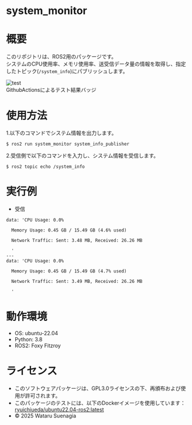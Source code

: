 # system_monitor

# 概要
このリポジトリは、ROS2用のパッケージです。  
システムのCPU使用率、メモリ使用率、送受信データ量の情報を取得し、指定したトピック(`/system_info`)にパブリッシュします。  

![test](https://github.com/Wataru0619/system_monitor/actions/workflows/test.yml/badge.svg)  
GithubActionsによるテスト結果バッジ

# 使用方法
1.以下のコマンドでシステム情報を出力します。　　
``` 
$ ros2 run system_monitor system_info_publisher  
``` 
2.受信側で以下のコマンドを入力し、システム情報を受信します。
```
$ ros2 topic echo /system_info
```
# 実行例
- 受信
```
data: 'CPU Usage: 0.0%

  Memory Usage: 0.45 GB / 15.49 GB (4.6% used)

  Network Traffic: Sent: 3.48 MB, Received: 26.26 MB

  '
---
data: 'CPU Usage: 0.0%

  Memory Usage: 0.45 GB / 15.49 GB (4.7% used)

  Network Traffic: Sent: 3.49 MB, Received: 26.26 MB

  '
```
# 動作環境
- OS: ubuntu-22.04  
- Python: 3.8  
- ROS2: Foxy Fitzroy  

# ライセンス
- このソフトウェアパッケージは、GPL3.0ライセンスの下、再頒布および使用が許可されます。
- このパッケージのテストには、以下のDockerイメージを使用しています：  
  [ryuichiueda/ubuntu22.04-ros2:latest](https://hub.docker.com/r/ryuichiueda/ubuntu22.04-ros2)
- © 2025 Wataru Suenagia

